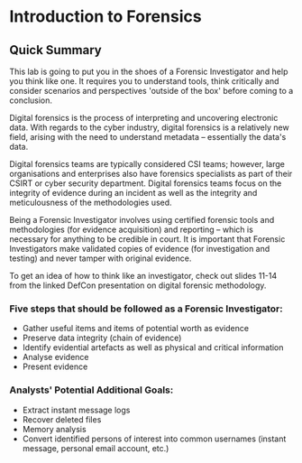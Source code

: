 # Introduction to Forensics

## Quick Summary
This lab is going to put you in the shoes of a Forensic Investigator and help you think like one. It requires you to understand tools, think critically and consider scenarios and perspectives 'outside of the box' before coming to a conclusion. 

Digital forensics is the process of interpreting and uncovering electronic data. With regards to the cyber industry, digital forensics is a relatively new field, arising with the need to understand metadata – essentially the data's data.

Digital forensics teams are typically considered CSI teams; however, large organisations and enterprises also have forensics specialists as part of their CSIRT or cyber security department. Digital forensics teams focus on the integrity of evidence during an incident as well as the integrity and meticulousness of the methodologies used. 

Being a Forensic Investigator involves using certified forensic tools and methodologies (for evidence acquisition) and reporting – which is necessary for anything to be credible in court. It is important that Forensic Investigators make validated copies of evidence (for investigation and testing) and never tamper with original evidence. 

To get an idea of how to think like an investigator, check out slides 11-14 from the linked DefCon presentation on digital forensic methodology.

### Five steps that should be followed as a Forensic Investigator:

* Gather useful items and items of potential worth as evidence
* Preserve data integrity (chain of evidence)
* Identify evidential artefacts as well as physical and critical information
* Analyse evidence
* Present evidence

### Analysts' Potential Additional Goals:

* Extract instant message logs
* Recover deleted files
* Memory analysis
* Convert identified persons of interest into common usernames (instant message, personal email account, etc.)